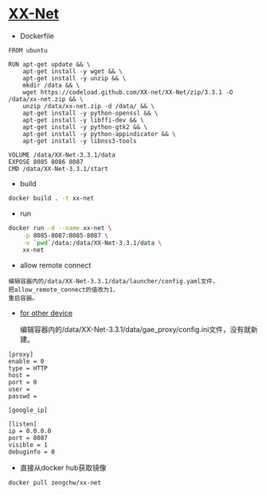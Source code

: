 # [XX-Net](https://github.com/XX-net/XX-Net/wiki "wiki")

- Dockerfile

```
FROM ubuntu

RUN apt-get update && \
	apt-get install -y wget && \
	apt-get install -y unzip && \
	mkdir /data && \
	wget https://codeload.github.com/XX-net/XX-Net/zip/3.3.1 -O /data/xx-net.zip && \
	unzip /data/xx-net.zip -d /data/ && \
	apt-get install -y python-openssl && \
	apt-get install -y libffi-dev && \
	apt-get install -y python-gtk2 && \
	apt-get install -y python-appindicator && \
	apt-get install -y libnss3-tools

VOLUME /data/XX-Net-3.3.1/data
EXPOSE 8085 8086 8087
CMD /data/XX-Net-3.3.1/start
```

- build

```sh
docker build . -t xx-net
```

- run

```sh
docker run -d --name xx-net \
    -p 8085-8087:8085-8087 \
    -v `pwd`/data:/data/XX-Net-3.3.1/data \
    xx-net
```

- allow remote connect

```
编辑容器内的/data/XX-Net-3.3.1/data/launcher/config.yaml文件，
把allow_remote_connect的值改为1，
重启容器。
```

- [for other device](https://github.com/XX-net/XX-Net/wiki/%E4%B8%BA%E5%85%B6%E4%BB%96%E8%AE%BE%E5%A4%87%E6%8F%90%E4%BE%9B%E4%BB%A3%E7%90%86%E6%9C%8D%E5%8A%A1 "docs")

    编辑容器内的/data/XX-Net-3.3.1/data/gae_proxy/config.ini文件，没有就新建。

```
[proxy]
enable = 0
type = HTTP
host =
port = 0
user =
passwd =

[google_ip]

[listen]
ip = 0.0.0.0
port = 8087
visible = 1
debuginfo = 0
```

- 直接从docker hub获取镜像

```
docker pull zengchw/xx-net
```
